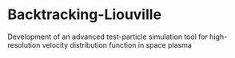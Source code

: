 # Backtracking-Liouville
Development of an advanced test-particle simulation tool for high-resolution velocity distribution function in space plasma
